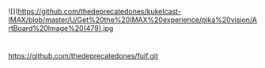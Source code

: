 ![](https://github.com/thedeprecatedones/kukelcast-IMAX/blob/master/U/Get%20the%20IMAX%20experience/pika%20vision/ArtBoard%20Image%20(479).jpg

#
https://github.com/thedeprecatedones/fuif.git
